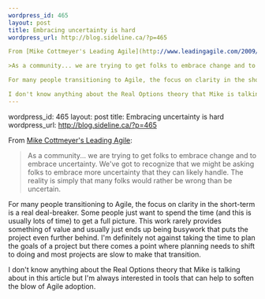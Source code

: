 ```yaml
--- 
wordpress_id: 465
layout: post
title: Embracing uncertainty is hard
wordpress_url: http://blog.sideline.ca/?p=465

From [Mike Cottmeyer's Leading Agile](http://www.leadingagile.com/2009/07/id-rather-be-wrong.html):

>As a community... we are trying to get folks to embrace change and to embrace uncertainty. We've got to recognize that we might be asking folks to embrace more uncertainty that they can likely handle. The reality is simply that many folks would rather be wrong than be uncertain.

For many people transitioning to Agile, the focus on clarity in the short-term is a real deal-breaker.  Some people just want to spend the time (and this is usually lots of time) to get a full picture.  This work rarely provides something of value and usually just ends up being busywork that puts the project even further behind.  I'm definitely not against taking the time to plan the goals of a project but there comes a point where planning needs to shift to doing and most projects are slow to make that transition.

I don't know anything about the Real Options theory that Mike is talking about in this article but I'm always interested in tools that can help to soften the blow of Agile adoption.
--- 
```

wordpress_id: 465
layout: post
title: Embracing uncertainty is hard
wordpress_url: http://blog.sideline.ca/?p=465

From [Mike Cottmeyer's Leading Agile](http://www.leadingagile.com/2009/07/id-rather-be-wrong.html):

>As a community... we are trying to get folks to embrace change and to embrace uncertainty. We've got to recognize that we might be asking folks to embrace more uncertainty that they can likely handle. The reality is simply that many folks would rather be wrong than be uncertain.

For many people transitioning to Agile, the focus on clarity in the short-term is a real deal-breaker.  Some people just want to spend the time (and this is usually lots of time) to get a full picture.  This work rarely provides something of value and usually just ends up being busywork that puts the project even further behind.  I'm definitely not against taking the time to plan the goals of a project but there comes a point where planning needs to shift to doing and most projects are slow to make that transition.

I don't know anything about the Real Options theory that Mike is talking about in this article but I'm always interested in tools that can help to soften the blow of Agile adoption.
